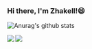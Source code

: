 ### Hi there, I'm Zhakell!😄

![Anurag's github stats](https://github-readme-stats.vercel.app/api?username=zhakell&show_icons=true&title_color=fff&icon_color=79ff97&text_color=9f9f9f&bg_color=151515)

<a href="https://github.com/zhakell/Material-library">
  <img align="left" src="https://github-readme-stats.vercel.app/api/pin/?username=zhakell&repo=Material-library&title_color=fff&icon_color=79ff97&text_color=9f9f9f&bg_color=151515" />
</a>
<a href="https://github.com/zhakell/zhakell.github.io">
  <img align="left" src="https://github-readme-stats.vercel.app/api/pin/?username=zhakell&repo=zhakell.github.io&title_color=fff&icon_color=79ff97&text_color=9f9f9f&bg_color=151515" />
</a>
